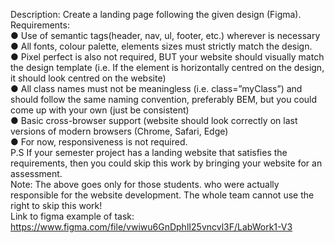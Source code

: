 Description: Create a landing page following the given design (Figma). <br>
Requirements:<br>
● Use of semantic tags(header, nav, ul, footer, etc.) 
wherever is necessary <br>
● All fonts, colour palette, elements sizes must strictly match the 
design.<br>
● Pixel perfect is also not required, BUT your website should visually 
match the design template (i.e. If the element is horizontally centred 
on the design, it should look centred on the website)<br>
● All class names must not be meaningless (i.e. class=”myClass”) and
should follow the same naming convention, preferably BEM, but 
you could come up with your own (just be consistent)<br>
● Basic cross-browser support (website should look correctly on last 
versions of modern browsers (Chrome, Safari, Edge)<br>
● For now, responsiveness is not required.<br>
P.S If your semester project has a landing website that satisfies the requirements, 
then you could skip this work by bringing your website for an assessment.<br>
Note: The above goes only for those students. who were actually responsible for the 
website development. The whole team cannot use the right to skip this work!<br>
Link to figma example of task: https://www.figma.com/file/vwiwu6GnDphlI25vncvl3F/LabWork1-V3
